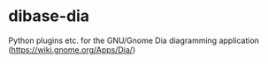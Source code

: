 # dibase-dia
Python plugins etc. for the GNU/Gnome Dia diagramming application (https://wiki.gnome.org/Apps/Dia/) 
